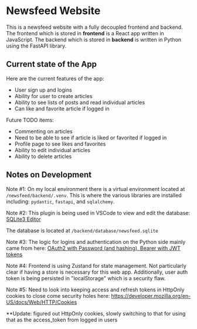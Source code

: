Newsfeed Website
========================

This is a newsfeed website with a fully decoupled frontend and backend. The frontend which is stored in **frontend**
is a React app written in JavaScript. The backend which is stored in **backend** is written in Python using the FastAPI
library.

## Current state of the App

Here are the current features of the app:
- User sign up and logins
- Ability for user to create articles
- Ability to see lists of posts and read individual articles
- Can like and favorite article if logged in

Future TODO items:
- Commenting on articles
- Need to be able to see if article is liked or favorited if logged in
- Profile page to see likes and favorites
- Ability to edit individual articles
- Ability to delete articles

## Notes on Development

Note #1: On my local environment there is a virtual environment located at `/newsfeed/backend/.venv`. This is where the
various libraries are installed including: `pydantic`, `fastapi`, and `sqlalchemy`.

Note #2: This plugin is being used in VSCode to view and edit the database: [SQLite3 Editor](https://marketplace.visualstudio.com/items?itemName=yy0931.vscode-sqlite3-editor)

The database is located at `/backend/database/newsfeed.sqlite`

Note #3: The logic for logins and authentication on the Python side mainly came from here: [OAuth2 with Password (and hashing), Bearer with JWT tokens](https://fastapi.tiangolo.com/tutorial/security/oauth2-jwt/)

Note #4: Frontend is using Zustand for state management. Not particularly clear if having a store is necessary for this web app.
Additionally, user auth token is being persisted in "localStorage" which is a security flaw. 

Note #5: Need to look into keeping access and refresh tokens in HttpOnly cookies to close come security holes here: https://developer.mozilla.org/en-US/docs/Web/HTTP/Cookies

**Update: figured out HttpOnly cookies, slowly switching to that for using that as the access_token from logged in users